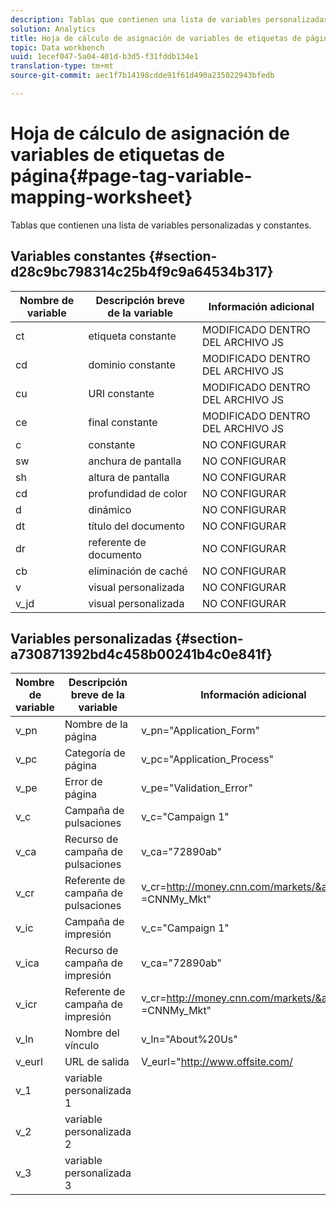 ```yaml
---
description: Tablas que contienen una lista de variables personalizadas y constantes.
solution: Analytics
title: Hoja de cálculo de asignación de variables de etiquetas de página
topic: Data workbench
uuid: 1ecef047-5a04-401d-b3d5-f31fddb134e1
translation-type: tm+mt
source-git-commit: aec1f7b14198cdde91f61d490a235022943bfedb

---
```



# Hoja de cálculo de asignación de variables de etiquetas de página{#page-tag-variable-mapping-worksheet}

Tablas que contienen una lista de variables personalizadas y constantes.

## Variables constantes {#section-d28c9bc798314c25b4f9c9a64534b317}

| Nombre de variable | Descripción breve de la variable | Información adicional |
|---|---|---|
| ct | etiqueta constante | MODIFICADO DENTRO DEL ARCHIVO JS |
| cd | dominio constante | MODIFICADO DENTRO DEL ARCHIVO JS |
| cu | URI constante | MODIFICADO DENTRO DEL ARCHIVO JS |
| ce | final constante | MODIFICADO DENTRO DEL ARCHIVO JS |
| c | constante | NO CONFIGURAR |
| sw | anchura de pantalla | NO CONFIGURAR |
| sh | altura de pantalla | NO CONFIGURAR |
| cd | profundidad de color | NO CONFIGURAR |
| d | dinámico | NO CONFIGURAR |
| dt | título del documento | NO CONFIGURAR |
| dr | referente de documento | NO CONFIGURAR |
| cb | eliminación de caché | NO CONFIGURAR |
| v | visual personalizada | NO CONFIGURAR |
| v_jd | visual personalizada | NO CONFIGURAR |

## Variables personalizadas {#section-a730871392bd4c458b00241b4c0e841f}

| Nombre de variable | Descripción breve de la variable | Información adicional |
|---|---|---|
| v_pn | Nombre de la página | v_pn=&quot;Application_Form&quot; |
| v_pc | Categoría de página | v_pc=&quot;Application_Process&quot; |
| v_pe | Error de página | v_pe=&quot;Validation_Error&quot; |
| v_c | Campaña de pulsaciones | v_c=&quot;Campaign 1&quot; |
| v_ca | Recurso de campaña de pulsaciones | v_ca=&quot;72890ab&quot; |
| v_cr | Referente de campaña de pulsaciones | v_cr=http://money.cnn.com/markets/&amp;v_cp =CNNMy_Mkt&quot; |
| v_ic | Campaña de impresión | v_c=&quot;Campaign 1&quot; |
| v_ica | Recurso de campaña de impresión | v_ca=&quot;72890ab&quot; |
| v_icr | Referente de campaña de impresión | v_cr=http://money.cnn.com/markets/&amp;v_cp =CNNMy_Mkt&quot; |
| v_ln | Nombre del vínculo | v_ln=&quot;About%20Us&quot; |
| v_eurl | URL de salida | V_eurl=&quot;http://www.offsite.com/ |
| v_1 | variable personalizada 1 |  |
| v_2 | variable personalizada 2 |  |
| v_3 | variable personalizada 3 |  |

